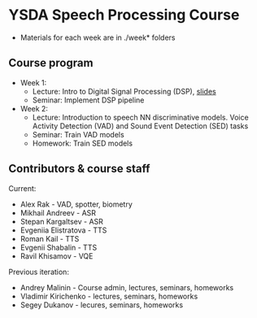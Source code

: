 # YSDA Speech Processing Course

- Materials for each week are in ./week* folders

## Course program

- Week 1:
    - Lecture: Intro to Digital Signal Processing (DSP), [slides](https://docs.google.com/presentation/d/1IkVFw8PgWPjn74918rFbuahd7Q38O0f04_bk5_fWPhE/edit?usp=sharing)
    - Seminar: Implement DSP pipeline
- Week 2:
    - Lecture: Introduction to speech NN discriminative models. Voice Activity Detection (VAD) and Sound Event Detection (SED) tasks
    - Seminar: Train VAD models
    - Homework: Train SED models

## Contributors & course staff

Current:
- Alex Rak - VAD, spotter, biometry
- Mikhail Andreev - ASR
- Stepan Kargaltsev - ASR
- Evgeniia Elistratova - TTS
- Roman Kail - TTS
- Evgenii Shabalin - TTS
- Ravil Khisamov - VQE

Previous iteration:
- Andrey Malinin - Course admin, lectures, seminars, homeworks
- Vladimir Kirichenko - lectures, seminars, homeworks
- Segey Dukanov - lecures, seminars, homeworks
